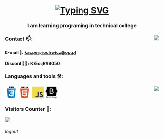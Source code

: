 

<h1 align="center"><a href="https://git.io/typing-svg"><img src="https://readme-typing-svg.demolab.com?font=Fira+Code&size=30&pause=1000&center=true&width=435&lines=Hi!+%F0%9F%91%8B+I'm+Kacper" alt="Typing SVG" /></a> </h1>
<h3 align="center">I am learning programing in technical college</h3>

<h3 align="left">Contact 📫:<img align="right" src="https://github-readme-stats.vercel.app/api?username=kaecqr&show_icons=true&theme=city_lights" /></h3>

<h4>E-mail 📧: <a href="mailto:kacperprochwicz@op.pl"> kacperprochwicz@op.pl </a></h3>
<h4>Discord 🐱‍👤: KÆcqR#9050</h3>

<h3 align="left">Languages and tools 🛠:</h2>

<img src="https://raw.githubusercontent.com/devicons/devicon/master/icons/css3/css3-original-wordmark.svg" alt="css3" width="40" height="40"/>

<img align="right" src="https://github-readme-streak-stats.herokuapp.com?user=KAEcqR&theme=city-lights&border=DDDDDD)](https://git.io/streak-stats)">
  
<img src="https://raw.githubusercontent.com/devicons/devicon/master/icons/html5/html5-original-wordmark.svg" alt="html5" width="40" height="40"/> 
<img src="https://raw.githubusercontent.com/devicons/devicon/master/icons/javascript/javascript-original.svg" alt="javascript" width="40" height="40"/>
<img src="https://raw.githubusercontent.com/devicons/devicon/master/icons/bootstrap/bootstrap-plain-wordmark.svg" alt="bootstrap" width="40" height="40"/>

<h3 align="left">Visitors Counter 👀:</h2>
<img src="https://profile-counter.glitch.me/KAEcqR/count.svg" />

<h6>logout</h6>
